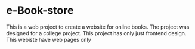 # e-Book-store
This is a web project to create a website for online books.
The project was designed 
for a college project.
This project has only just 
frontend design.
This webiste have web pages only
